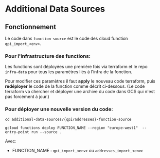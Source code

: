 # Additional Data Sources

## Fonctionnement

Le code dans `function-source` est le code des cloud function `qpi_import_<env>`.

### Pour l'infrastructure des functions:

Les functions sont déployées une première fois via terraform et le repo `infra-data` pour tous les paramètres liés à l'infra de la fonction.

Pour modifier ces paramètres il faut **apply** le nouveau code terraform, puis **redéployer** le code de la function comme décrit ci-dessous. (Le code terraform va chercher et déployer une archive du code dans GCS qui n'est pas forcément à jour.)

### Pour déployer une nouvelle version du code:

```
cd additional-data-sources/{qpi/addresses}-function-source

gcloud functions deploy FUNCTION_NAME --region "europe-west1"  --entry-point run --source .
```
Avec: 
- FUNCTION_NAME : `qpi_import_<env>` ou `addresses_import_<env>`
